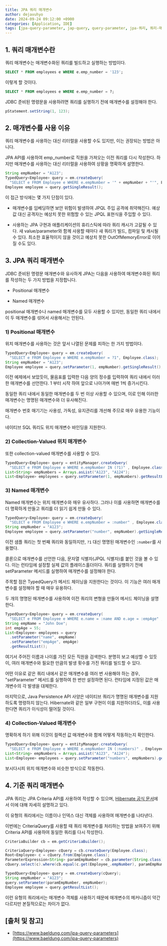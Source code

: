 ```yaml
---
title: JPA 쿼리 매개변수
author: dejavuhyo
date: 2024-09-24 09:12:00 +0900
categories: [Application, IDE]
tags: [jpa-query-parameter, jap-query, query-parameter, jpa-쿼리, 쿼리-매개변수]
---
```


## 1. 쿼리 매개변수란
쿼리 매개변수는 매개변수화된 쿼리를 빌드하고 실행하는 방법이다.

```sql
SELECT * FROM employees e WHERE e.emp_number = '123';
```

이렇게 할 것이다.

```sql
SELECT * FROM employees e WHERE e.emp_number = ?;
```

JDBC 준비된 명령문을 사용하려면 쿼리를 실행하기 전에 매개변수를 설정해야 한다.

```java
pStatement.setString(1, 123);
```

## 2. 매개변수를 사용 이유
쿼리 매개변수를 사용하는 대신 리터럴을 사용할 수도 있지만, 이는 권장되는 방법은 아니다.

JPA API를 사용하여 emp_number로 직원을 가져오는 이전 쿼리를 다시 작성한다. 하지만 매개변수를 사용하는 대신 리터럴을 사용하여 상황을 명확하게 설명한다.

```java
String empNumber = "A123";
TypedQuery<Employee> query = em.createQuery(
  "SELECT e FROM Employee e WHERE e.empNumber = '" + empNumber + "'", Employee.class);
Employee employee = query.getSingleResult();
```

이 접근 방식에는 몇 가지 단점이 있다.

* 매개변수를 임베딩하면 보안 위험이 발생하여 JPQL 주입 공격에 취약해진다. 예상 값 대신 공격자는 예상치 못한 위험할 수 있는 JPQL 표현식을 주입할 수 있다.

* 사용하는 JPA 구현과 애플리케이션의 휴리스틱에 따라 쿼리 캐시가 고갈될 수 있다. 새 value/parameter와 함께 사용할 때마다 새 쿼리가 빌드, 컴파일 및 캐시될 수 있다. 최소한 효율적이지 않을 것이고 예상치 못한 OutOfMemoryError로 이어질 수도 있다.

## 3. JPA 쿼리 매개변수
JDBC 준비된 명령문 매개변수와 유사하게 JPA는 다음을 사용하여 매개변수화된 쿼리를 작성하는 두 가지 방법을 지정합니다.

* Positional 매개변수

* Named 매개변수

positional 매개변수나 named 매개변수를 모두 사용할 수 있지만, 동일한 쿼리 내에서 이 두 매개변수를 섞어서 사용해서는 안된다.

### 1) Positional 매개변수
위치 매개변수를 사용하는 것은 앞서 나열된 문제를 피하는 한 가지 방법이다.

```java
TypedQuery<Employee> query = em.createQuery(
  "SELECT e FROM Employee e WHERE e.empNumber = ?1", Employee.class);
String empNumber = "A123";
Employee employee = query.setParameter(1, empNumber).getSingleResult();
```

이전 예제에서 보았듯이, 물음표를 입력한 다음 양의 정수를 입력하여 쿼리 내에서 이러한 매개변수를 선언한다. 1 부터 시작 하여 앞으로 나아가며 매번 1씩 증가시킨다.

동일한 쿼리 내에서 동일한 매개변수를 두 번 이상 사용할 수 있으며, 이로 인해 이러한 매개변수는 명명된 매개변수와 더 유사해진다.

매개변수 번호 매기기는 사용성, 가독성, 유지관리를 개선해 주므로 매우 유용한 기능이다.

네이티브 SQL 쿼리도 위치 매개변수 바인딩을 지원한다.

### 2) Collection-Valued 위치 매개변수
또한 collection-valued 매개변수를 사용할 수 있다.

```java
TypedQuery<Employee> query = entityManager.createQuery(
  "SELECT e FROM Employee e WHERE e.empNumber IN (?1)" , Employee.class);
List<String> empNumbers = Arrays.asList("A123", "A124");
List<Employee> employees = query.setParameter(1, empNumbers).getResultList();
```

### 3) Named 매개변수
Named 매개변수는 위치 매개변수와 매우 유사하다. 그러나 이를 사용하면 매개변수를 더 명확하게 만들고 쿼리를 더 읽기 쉽게 만들 수 있다.

```java
TypedQuery<Employee> query = em.createQuery(
  "SELECT e FROM Employee e WHERE e.empNumber = :number" , Employee.class);
String empNumber = "A123";
Employee employee = query.setParameter("number", empNumber).getSingleResult();
```

이전 샘플 쿼리는 첫 번째 쿼리와 동일하지만, `?1` 대신 명명된 매개변수인 `:number`를 사용했다.

콜론으로 매개변수를 선언한 다음, 문자열 식별자(JPQL 식별자)를 붙인 것을 볼 수 있다. 이는 런타임에 설정할 실제 값의 플레이스홀더이다. 쿼리를 실행하기 전에 setParameter 메서드를 실행하여 매개변수를 설정해야 한다.

주목할 점은 TypedQuery가 메서드 체이닝을 지원한다는 것이다. 이 기능은 여러 매개변수를 설정해야 할 때 매우 유용하다.

두 개의 명명된 매개변수를 사용하여 이전 쿼리의 변형을 만들어 메서드 체이닝을 설명한다.

```java
TypedQuery<Employee> query = em.createQuery(
  "SELECT e FROM Employee e WHERE e.name = :name AND e.age = :empAge" , Employee.class);
String empName = "John Doe";
int empAge = 55;
List<Employee> employees = query
  .setParameter("name", empName)
  .setParameter("empAge", empAge)
  .getResultList();
```

여기서 주어진 이름과 나이를 가진 모든 직원을 검색한다. 분명히 보고 예상할 수 있듯이, 여러 매개변수와 필요한 만큼의 발생 횟수를 가진 쿼리를 빌드할 수 있다.

어떤 이유로 같은 쿼리 내에서 같은 매개변수를 여러 번 사용해야 하는 경우, "setParameter" 메서드를 실행하여 한 번만 설정하면 된다. 런타임에 지정된 값은 매개변수의 각 발생을 대체한다.

마지막으로, Java Persistence API 사양은 네이티브 쿼리가 명명된 매개변수를 지원하도록 명령하지 않는다. Hibernate와 같은 일부 구현이 이를 지원하더라도, 이를 사용한다면 쿼리가 이식성이 떨어질 것이다.

### 4) Collection-Valued 매개변수
명확하게 하기 위해 이것이 컬렉션 값 매개변수와 함께 어떻게 작동하는지 확인한다.

```java
TypedQuery<Employee> query = entityManager.createQuery(
  "SELECT e FROM Employee e WHERE e.empNumber IN (:numbers)" , Employee.class);
List<String> empNumbers = Arrays.asList("A123", "A124");
List<Employee> employees = query.setParameter("numbers", empNumbers).getResultList();
```

보시다시피 위치 매개변수와 비슷한 방식으로 작동한다.

## 4. 기준 쿼리 매개변수
JPA 쿼리는 JPA Criteria API를 사용하여 작성할 수 있으며, [Hibernate 공식 문서](https://docs.jboss.org/hibernate/orm/5.2/topical/html_single/metamodelgen/MetamodelGenerator.html)에서 이에 대해 자세히 설명하고 있다.

이 유형의 쿼리에서는 이름이나 인덱스 대신 객체를 사용하여 매개변수를 나타낸다.

이번에는 CriteriaQuery를 사용할 때 쿼리 매개변수를 처리하는 방법을 보여주기 위해 Criteria API를 사용하여 동일한 쿼리를 다시 작성한다.

```java
CriteriaBuilder cb = em.getCriteriaBuilder();

CriteriaQuery<Employee> cQuery = cb.createQuery(Employee.class);
Root<Employee> c = cQuery.from(Employee.class);
ParameterExpression<String> paramEmpNumber = cb.parameter(String.class);
cQuery.select(c).where(cb.equal(c.get(Employee_.empNumber), paramEmpNumber));

TypedQuery<Employee> query = em.createQuery(cQuery);
String empNumber = "A123";
query.setParameter(paramEmpNumber, empNumber);
Employee employee = query.getResultList();
```

이런 유형의 쿼리에서는 매개변수 객체를 사용하기 때문에 매개변수의 메커니즘이 약간 다르지만 본질적으로는 차이가 없다.

## [출처 및 참고]
* [https://www.baeldung.com/jpa-query-parameters](https://www.baeldung.com/jpa-query-parameters)

